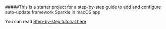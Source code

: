 
#####This is a starter project for a step-by-step guide to add and configure auto-update framework Sparkle in macOS app

You can read [Step-by-step tutorial here](https://dev.to/prashant/how-to-add-auto-update-feature-in-macos-app-step-by-step-guide-to-setup-sparkle-framework-part-1-2klh)
